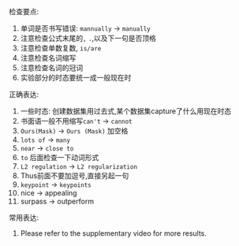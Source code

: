 检查要点:

1. 单词是否书写错误: `mannually` -> `manually`
2. 注意检查公式末尾的`,` `.`,以及下一句是否顶格
3. 注意检查单数复数, `is/are`
4. 注意检查名词缩写
5. 注意检查名词的冠词
6. 实验部分的时态要统一成一般现在时

正确表达:

1. 一些时态: 创建数据集用过去式,某个数据集capture了什么用现在时态
5. 书面语一般不用缩写`can't` -> `cannot`
6. `Ours(Mask)` -> `Ours (Mask)` 加空格
7. `lots of` -> `many`
8. `near` -> `close to`
9. `to` 后面检查一下动词形式
10. `L2 regulation` -> `L2 regularization`
11. Thus前面不要加逗号,直接另起一句
12. `keypoint` -> `keypoints`
13. nice -> appealing
14. surpass -> outperform

常用表达:
1. Please refer to the supplementary video for more results.

